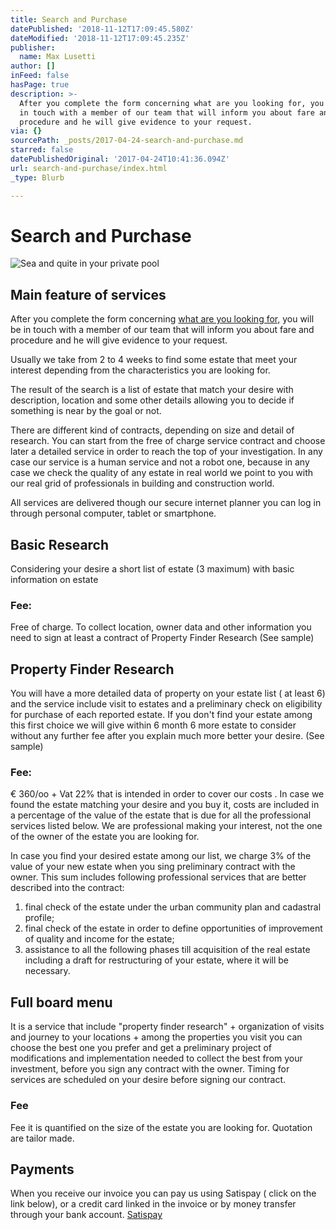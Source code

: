 ```yaml
---
title: Search and Purchase
datePublished: '2018-11-12T17:09:45.580Z'
dateModified: '2018-11-12T17:09:45.235Z'
publisher:
  name: Max Lusetti
author: []
inFeed: false
hasPage: true
description: >-
  After you complete the form concerning what are you looking for, you will be
  in touch with a member of our team that will inform you about fare and
  procedure and he will give evidence to your request.
via: {}
sourcePath: _posts/2017-04-24-search-and-purchase.md
starred: false
datePublishedOriginal: '2017-04-24T10:41:36.094Z'
url: search-and-purchase/index.html
_type: Blurb

---
```

# Search and Purchase
![Sea and quite in your private pool](https://the-grid-user-content.s3-us-west-2.amazonaws.com/0c86c11f-ef7e-4dfd-be12-c10b71072d16.jpg)

## Main feature of services

After you complete the form concerning [what are you looking for,][0] you will be in touch with a member of our team that will inform you about fare and procedure and he will give evidence to your request.

Usually we take from 2 to 4 weeks to find some estate that meet your interest depending from the characteristics you are looking for.

The result of the search is a list of estate that match your desire with description, location and some other details allowing you to decide if something is near by the goal or not.

There are different kind of contracts, depending on size and detail of research. You can start from the free of charge service contract and choose later a detailed service in order to reach the top of your investigation. In any case our service is a human service and not a robot one, because in any case we check the quality of any estate in real world we point to you with our real grid of professionals in building and construction world.

All services are delivered though our secure internet planner you can log in through personal computer, tablet or smartphone.

## Basic Research

Considering your desire a short list of estate (3 maximum) with basic information on estate

### Fee:

Free of charge. To collect location, owner data and other information you need to sign at least a contract of Property Finder Research (See sample)

## Property Finder Research

You will have a more detailed data of property on your estate list ( at least 6) and the service include visit to estates and a preliminary check on eligibility for purchase of each reported estate. If you don't find your estate among this first choice we will give within 6 month 6 more estate to consider without any further fee after you explain much more better your desire. (See sample)

### Fee:

€ 360/oo + Vat 22% that is intended in order to cover our costs . In case we found the estate matching your desire and you buy it, costs are included in a percentage of the value of the estate that is due for all the professional services listed below. We are professional making your interest, not the one of the owner of the estate you are looking for.

In case you find your desired estate among our list, we charge 3% of the value of your new estate when you sing preliminary contract with the owner. This sum includes following professional services that are better described into the contract:

1. final check of the estate under the urban community plan and cadastral profile;
2. final check of the estate in order to define opportunities of improvement of quality and income for the estate;
3. assistance to all the following phases till acquisition of the real estate including a draft for restructuring of your estate, where it will be necessary.

## Full board menu

It is a service that include "property finder research" + organization of visits and journey to your locations + among the properties you visit you can choose the best one you prefer and get a preliminary project of modifications and implementation needed to collect the best from your investment, before you sign any contract with the owner. Timing for services are scheduled on your desire before signing our contract.

### Fee

Fee it is quantified on the size of the estate you are looking for. Quotation are tailor made.

## Payments

When you receive our invoice you can pay us using Satispay ( click on the link below), or a credit card linked in the invoice or by money transfer through your bank account.
[Satispay][1]

[0]: https://thegrid.ai/testarching/1dd846e8-b582-4624-b00b-59c47606a1c8
[1]: https://tag.satispay.com/MyArching